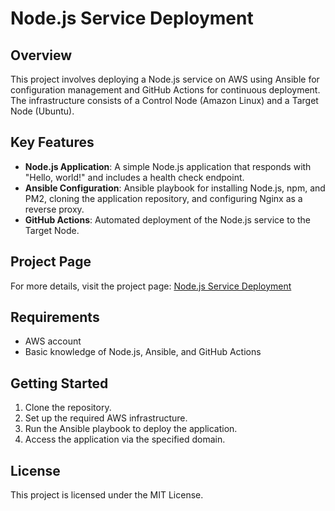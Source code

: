 # Node.js Service Deployment

## Overview
This project involves deploying a Node.js service on AWS using Ansible for configuration management and GitHub Actions for continuous deployment. The infrastructure consists of a Control Node (Amazon Linux) and a Target Node (Ubuntu).

## Key Features
- **Node.js Application**: A simple Node.js application that responds with "Hello, world!" and includes a health check endpoint.
- **Ansible Configuration**: Ansible playbook for installing Node.js, npm, and PM2, cloning the application repository, and configuring Nginx as a reverse proxy.
- **GitHub Actions**: Automated deployment of the Node.js service to the Target Node.

## Project Page
For more details, visit the project page: [Node.js Service Deployment](https://roadmap.sh/projects/nodejs-service-deployment)

## Requirements
- AWS account
- Basic knowledge of Node.js, Ansible, and GitHub Actions

## Getting Started
1. Clone the repository.
2. Set up the required AWS infrastructure.
3. Run the Ansible playbook to deploy the application.
4. Access the application via the specified domain.

## License
This project is licensed under the MIT License.